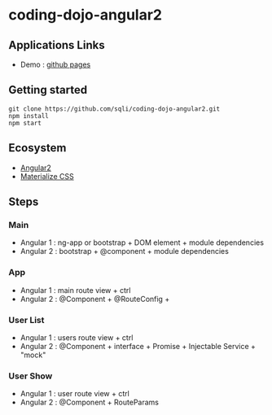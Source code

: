 # coding-dojo-angular2

## Applications Links
- Demo : [github pages](http://sqli.github.io/coding-dojo-angular2/)

## Getting started
    git clone https://github.com/sqli/coding-dojo-angular2.git
    npm install
    npm start

## Ecosystem
- [Angular2](https://angular.io/)
- [Materialize CSS](http://materializecss.com/)

## Steps
### Main
- Angular 1 : ng-app or bootstrap + DOM element + module dependencies
- Angular 2 : bootstrap + @component + module dependencies

### App
- Angular 1 : main route view + ctrl
- Angular 2 : @Component + @RouteConfig + <router-outlet></router-outlet>

### User List
- Angular 1 : users route view + ctrl
- Angular 2 : @Component + interface + Promise + Injectable Service + "mock"

### User Show
- Angular 1 : user route view + ctrl
- Angular 2 : @Component + RouteParams